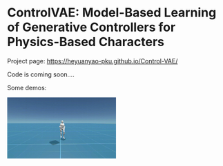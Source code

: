 # ControlVAE: Model-Based Learning of Generative Controllers for Physics-Based Characters

Project page: https://heyuanyao-pku.github.io/Control-VAE/

Code is coming soon....

Some demos:

<img src='Figure/box.gif' width='50%'> </img>
